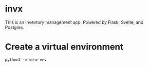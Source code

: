 # invx
This is an inventory management app. Powered by Flask, Svelte, and Postgres.


# Create a virtual environment 
```console
python3 -m venv env
```
